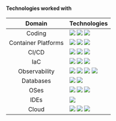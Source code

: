 <h4>Technologies worked with</h4>

|  Domain  | Technologies |
| :------------: | ----------------- |
|     Coding     | <img src="https://img.shields.io/badge/C%23-123456?logo=csharp"> <img src="https://img.shields.io/badge/PowerShell-123456?logo=PowerShell"> <img src="https://img.shields.io/badge/Bash-123456?logo=gnometerminal"> |
| Container Platforms | <img src="https://img.shields.io/badge/Docker-123456?logo=docker"> <img src="https://img.shields.io/badge/K8s-123456?logo=kubernetes"> <img src="https://img.shields.io/badge/Helm-123456?logo=helm"> |
|      CI/CD     | <img src="https://img.shields.io/badge/GitHub%20Actions-123456?logo=githubactions"> <img src="https://img.shields.io/badge/Azure%20DevOps-123456?logo=azuredevops"> <img src="https://img.shields.io/badge/Jenkins-123456?logo=jenkins"> |
|       IaC      | <img src="https://img.shields.io/badge/Terraform-123456?logo=terraform"> <img src="https://img.shields.io/badge/Bicep-123456?logo=microsoftazure"> <img src="https://img.shields.io/badge/Ansible-123456?logo=ansible"> |
|  Observability | <img src="https://img.shields.io/badge/Azure%20Monitor-123456?logo=microsoftazure"> <img src="https://img.shields.io/badge/Grafana-123456?logo=grafana"> <img src="https://img.shields.io/badge/Prometheus-123456?logo=prometheus"> <img src="https://img.shields.io/badge/ELK%20Stack-123456?logo=elastic">   |
|   Databases    | <img src="https://img.shields.io/badge/PostgreSQL-123456?logo=postgresql"> <img src="https://img.shields.io/badge/MySQL-123456?logo=mysql">   |
|      OSes      | <img src="https://img.shields.io/badge/Linux-123456?logo=linux"> <img src="https://img.shields.io/badge/Windows-123456?logo=windows95"> <img src="https://img.shields.io/badge/macOS-123456?logo=macos">    |
|      IDEs      | <img src="https://img.shields.io/badge/Code-123456?logo=visualstudiocode">  |
|      Cloud     | <img src="https://img.shields.io/badge/Azure-123456?logo=microsoftazure"> <img src="https://img.shields.io/badge/GCP-123456?logo=googlecloud"> <img src="https://img.shields.io/badge/AWS-123456?logo=amazonaws">     |
